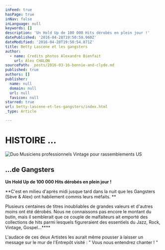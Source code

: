 ```yaml
---
inFeed: true
hasPage: true
inNav: false
inLanguage: null
keywords: []
description: 'Un Hold Up de 100 000 Hits dérobés en plein jour !'
datePublished: '2016-04-28T19:50:59.960Z'
dateModified: '2016-04-28T19:50:54.871Z'
title: Betty Lascene et les gangsters
author:
  - name: Credits photos Alexandre Bienfait
    url: Alex CHALON
sourcePath: _posts/2016-03-16-bonnie-and-clyde.md
published: true
authors: []
publisher:
  name: null
  domain: null
  url: null
  favicon: null
starred: true
url: betty-lascene-et-les-gangsters/index.html
_type: Article

---
```

# HISTOIRE ...
![Duo Musiciens professionnels Vintage pour rassemblements US](https://s3-us-west-2.amazonaws.com/the-grid-img/p/3d600d39e9e92f030904bb9a82e27c2ed6cf412e.jpg)

## ...de Gangsters

**Un Hold Up de 100 000 Hits dérobés en plein jour !**

**C'est en milieu d'après midi jusque tard dans la nuit que les Gangsters (Sève & Alex) ont habilement commis leurs méfaits. **

Plusieurs centaines de titres inoubliables de grandes valeurs et d'autres moins ont été dérobés. Nous ne connaissons pas encore le montant du butin, mais il semblerait que ce couple de malfaiteurs ait emporté des collections de hits parmi lesquels figureraient des essentiels du Jazz, Rock, Vintage, Gospel...****

L'audace de ces deux Artistes les aurait même pousser à laisser un message sur le mur de l'Entrepôt visité : " Vous nous entendrez chanter ! "